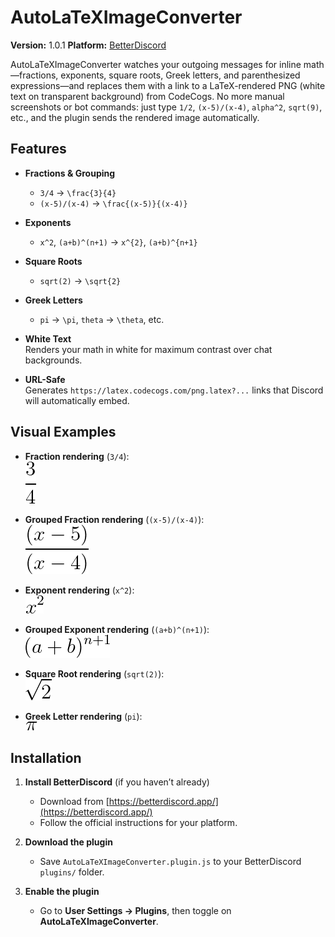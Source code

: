 # AutoLaTeXImageConverter

**Version:** 1.0.1
**Platform:** [BetterDiscord](https://betterdiscord.app/)

AutoLaTeXImageConverter watches your outgoing messages for inline math—fractions, exponents, square roots, Greek letters, and parenthesized expressions—and replaces them with a link to a LaTeX-rendered PNG (white text on transparent background) from CodeCogs. No more manual screenshots or bot commands: just type `1/2`, `(x-5)/(x-4)`, `alpha^2`, `sqrt(9)`, etc., and the plugin sends the rendered image automatically.

## Features

- **Fractions & Grouping**  
  - `3/4` → `\frac{3}{4}`  
  - `(x-5)/(x-4)` → `\frac{(x-5)}{(x-4)}`

- **Exponents**  
  - `x^2`, `(a+b)^(n+1)` → `x^{2}`, `(a+b)^{n+1}`

- **Square Roots**  
  - `sqrt(2)` → `\sqrt{2}`

- **Greek Letters**  
  - `pi` → `\pi`, `theta` → `\theta`, etc.

- **White Text**  
  Renders your math in white for maximum contrast over chat backgrounds.

- **URL-Safe**  
  Generates `https://latex.codecogs.com/png.latex?...` links that Discord will automatically embed.

## Visual Examples

- **Fraction rendering** (`3/4`):  
  ![Fraction](assets/asset0.png)

- **Grouped Fraction rendering** (`(x-5)/(x-4)`):  
  ![Grouped Fraction](assets/asset1.png)

- **Exponent rendering** (`x^2`):  
  ![Exponent](assets/asset2.png)

- **Grouped Exponent rendering** (`(a+b)^(n+1)`):  
  ![Grouped Exponent](assets/asset3.png)

- **Square Root rendering** (`sqrt(2)`):  
  ![Square Root](assets/asset4.png)

- **Greek Letter rendering** (`pi`):  
  ![Greek Letter](assets/asset5.png)

## Installation

1. **Install BetterDiscord** (if you haven’t already)  
   - Download from [https://betterdiscord.app/](https://betterdiscord.app/)  
   - Follow the official instructions for your platform.

2. **Download the plugin**  
   - Save `AutoLaTeXImageConverter.plugin.js` to your BetterDiscord `plugins/` folder.

3. **Enable the plugin**  
   - Go to **User Settings → Plugins**, then toggle on **AutoLaTeXImageConverter**.
